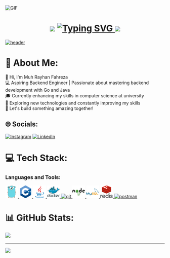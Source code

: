<img src="https://media.giphy.com/media/v1.Y2lkPTc5MGI3NjExMmQwdzM4eWI3Zmt5aTFvMWNhYWNlMWk1aXRibThmdTZhZGMxbHYxNCZlcD12MV9naWZzX3NlYXJjaCZjdD1n/pVGsAWjzvXcZW4ZBTE/giphy.gif" width="1200" height="300" alt="GIF">




<h1 align="center">
  <img src="https://media.giphy.com/media/v1.Y2lkPTc5MGI3NjExdmkzYm16cWp1NGUyam92NHNicDI3d2Ezemd3Y3RwdG5uaGFvcWRsNCZlcD12MV9naWZzX3NlYXJjaCZjdD1z/m5igsuW4maAi0nYr6k/giphy.gif" width="60px"> 
  <a href="https://git.io/typing-svg">
    <img src="https://readme-typing-svg.demolab.com?font=Protest+Guerrilla&size=45&pause=1000&color=F07F32F3&background=364355F3&center=true&vCenter=true&width=600&height=65&lines=Muh+Rayhan+Fahreza" alt="Typing SVG" />
  </a>
  <img src="https://media.giphy.com/media/v1.Y2lkPTc5MGI3NjExdmkzYm16cWp1NGUyam92NHNicDI3d2Ezemd3Y3RwdG5uaGFvcWRsNCZlcD12MV9naWZzX3NlYXJjaCZjdD1z/m5igsuW4maAi0nYr6k/giphy.gif" width="60px">
</h1>


[![header](https://capsule-render.vercel.app/api?type=rect&color=gradient&height=1)](https://capsule-render.vercel.app/api?type=rect&height=1&color=gradient&text=Input%20text&fontColor=F07F32F3)

# 💫 About Me:
👋 Hi, I'm Muh Rayhan Fahreza<br>💻 Aspiring Backend Engineer | Passionate about mastering backend development with Go and Java<br>🎓 Currently enhancing my skills in computer science at university<br>🚀 Exploring new technologies and constantly improving my skills<br>🌟 Let's build something amazing together!


## 🌐 Socials:
[![Instagram](https://img.shields.io/badge/Instagram-%23E4405F.svg?logo=Instagram&logoColor=white)](https://instagram.com/rayhanfhrzaa) [![LinkedIn](https://img.shields.io/badge/LinkedIn-%230077B5.svg?logo=linkedin&logoColor=white)](https://www.linkedin.com/in/muh-rayhan-fahreza/) 

# 💻 Tech Stack:
<h3 align="left">Languages and Tools:</h3>
<p align="left"> 
  <a href="https://golang.org" target="_blank"> 
    <img src="https://raw.githubusercontent.com/devicons/devicon/master/icons/go/go-original.svg" alt="go" width="40" height="40"/> 
  </a> 
  <a href="https://www.w3schools.com/cpp/" target="_blank"> 
    <img src="https://raw.githubusercontent.com/devicons/devicon/master/icons/cplusplus/cplusplus-original.svg" alt="cplusplus" width="40" height="40"/> 
  </a> 
  <a href="https://www.java.com" target="_blank"> 
    <img src="https://raw.githubusercontent.com/devicons/devicon/master/icons/java/java-original.svg" alt="java" width="40" height="40"/> 
  </a> 
  <a href="https://www.docker.com/" target="_blank"> 
    <img src="https://raw.githubusercontent.com/devicons/devicon/master/icons/docker/docker-original-wordmark.svg" alt="docker" width="40" height="40"/> 
  </a> 
  <a href="https://git-scm.com/" target="_blank"> 
    <img src="https://www.vectorlogo.zone/logos/git-scm/git-scm-icon.svg" alt="git" width="40" height="40"/> 
  </a> 
  <a href="https://nodejs.org" target="_blank"> 
    <img src="https://raw.githubusercontent.com/devicons/devicon/master/icons/nodejs/nodejs-original-wordmark.svg" alt="nodejs" width="40" height="40"/> 
  </a> 
  <a href="https://www.mysql.com/" target="_blank"> 
    <img src="https://raw.githubusercontent.com/devicons/devicon/master/icons/mysql/mysql-original-wordmark.svg" alt="mysql" width="40" height="40"/> 
  </a> 
  <a href="https://redis.io/" target="_blank"> 
    <img src="https://raw.githubusercontent.com/devicons/devicon/master/icons/redis/redis-original-wordmark.svg" alt="redis" width="40" height="40"/> 
  </a> 
  <a href="https://www.postman.com/" target="_blank"> 
    <img src="https://www.vectorlogo.zone/logos/getpostman/getpostman-icon.svg" alt="postman" width="40" height="40"/> 
  </a> 
</p>

# 📊 GitHub Stats:
![](https://github-readme-stats.vercel.app/api?username=ryhnfhrza&theme=dark&hide_border=false&include_all_commits=false&count_private=false)<br/>

---
[![](https://visitcount.itsvg.in/api?id=ryhnfhrza&icon=0&color=0)](https://visitcount.itsvg.in)




